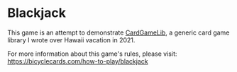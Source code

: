 # Blackjack

This game is an attempt to demonstrate [CardGameLib](https://github.com/evanash16/CardGameLib), a generic card game library I wrote over Hawaii vacation in 2021.

For more information about this game's rules, please visit: https://bicyclecards.com/how-to-play/blackjack